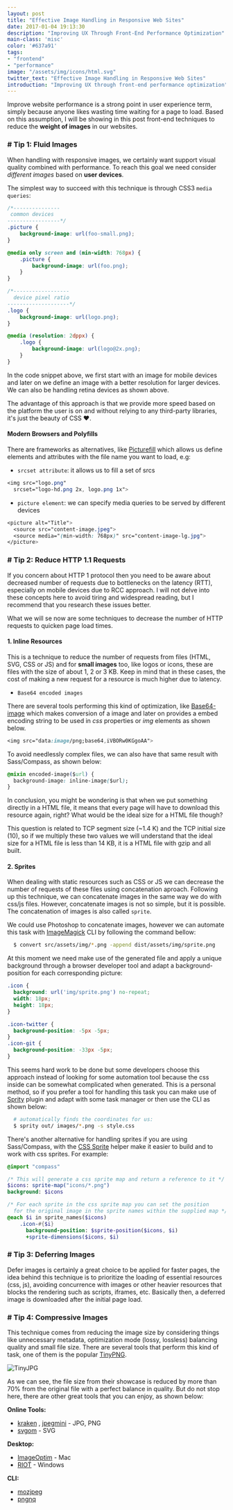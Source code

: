 ```yaml
---
layout: post
title: "Effective Image Handling in Responsive Web Sites"
date: 2017-01-04 19:13:30
description: "Improving UX Through Front-End Performance Optimization"
main-class: 'misc'
color: '#637a91'
tags:
- "frontend"
- "performance"
image: "/assets/img/icons/html.svg"
twitter_text: "Effective Image Handling in Responsive Web Sites"
introduction: "Improving UX through front-end performance optimization"
---
```


Improve website performance is a strong point in user experience term, simply because anyone likes wasting time waiting for a page to load. Based on this assumption, I will be showing in this post front-end techniques to reduce the **weight of images** in our websites.

### # Tip 1: Fluid Images

When handling with responsive images, we certainly want support visual quality combined with performance. To reach this goal we need consider *different images* based on **user devices**.

The simplest way to succeed with this technique is through CSS3 `media queries`:

```css
/*---------------
 common devices
-----------------*/
.picture {
    background-image: url(foo-small.png);
}

@media only screen and (min-width: 768px) {
    .picture {
        background-image: url(foo.png);
    }
}

/*------------------
  device pixel ratio
--------------------*/
.logo {
    background-image: url(logo.png);
}

@media (resolution: 2dppx) {
    .logo {
        background-image: url(logo@2x.png);
    }
}
```

In the code snippet above, we first start with an image for mobile devices and later on we define an image with a better resolution for larger devices. We can also be handling retina devices as shown above.

The advantage of this approach is that we provide more speed based on the platform the user is on and without relying to any third-party libraries, it's just the beauty of CSS ❤.

#### Modern Browsers and Polyfills
There are frameworks as alternatives, like [Picturefill](https://github.com/scottjehl/picturefill) which allows us define elements and attributes with the file name you want to load, e.g:

* `srcset attribute`: it allows us to fill a set of srcs

```css
<img src="logo.png"
  srcset="logo-hd.png 2x, logo.png 1x">
```

* `picture element`: we can specify media queries to be served by different devices

```css
<picture alt="Title">
  <source src="content-image.jpeg">
  <source media="(min-width: 768px)" src="content-image-lg.jpg">
</picture>
```

### # Tip 2: Reduce HTTP 1.1 Requests

If you concern about HTTP 1 protocol then you need to be aware about decreased number of requests due to bottlenecks on the latency (RTT), especially on mobile devices due to RCC approach. I will not delve into these concepts here to avoid tiring and widespread reading, but I recommend that you research these issues better.

What we will se now are some techniques to decrease the number of HTTP requests to quicken page load times.

#### 1. Inline Resources
This is a technique to reduce the number of requests from files (HTML, SVG, CSS or JS) and for **small images** too, like logos or icons, these are files with the size of about 1, 2 or 3 KB. Keep in mind that in these cases, the cost of making a new request for a resource is much higher due to latency.

* `Base64 encoded images`

There are several tools performing this kind of optimization, like [Base64-image](https://www.base64-image.de) which makes conversion of a image and later on provides a embed encoding string to be used in *css* properties or *img* elements as shown below.

```css
<img src="data:image/png;base64,iVBORw0KGgoAA">
```

To avoid needlessly complex files, we can also have that same result with Sass/Compass, as shown below:

```css
@mixin encoded-image($url) {
  background-image: inline-image($url);
}
```

In conclusion, you might be wondering is that when we put something directly in a HTML file, it means that every page will have to download this resource again, right? What would be the ideal size for a HTML file though?

This question is related to TCP segment size (~1.4 K) and the TCP initial size (10), so if we multiply these two values we will understand that the ideal size for a HTML file is less than 14 KB, it is a HTML file with gzip and all built.

#### 2. Sprites
When dealing with static resources such as CSS or JS we can decrease the number of requests of these files using concatenation aproach. Following up this technique, we can concatenate images in the same way we do with css/js files. However, concatenate images is not so simple, but it is possible. The concatenation of images is also called `sprite`.

We could use Photoshop to concatenate images, however we can automate this task with [ImageMagick](http://www.imagemagick.org/) CLI by following the command bellow:

```sh
  $ convert src/assets/img/*.png -append dist/assets/img/sprite.png
```

At this moment we need make use of the generated file and apply a unique background through a browser developer tool and adapt a background-position for each corresponding picture:

```css
.icon {
  background: url('img/sprite.png') no-repeat;
  width: 18px;
  height: 18px;
}

.icon-twitter {
  background-position: -5px -5px;
}
.icon-git {
  background-position: -33px -5px;
}
```
This seems hard work to be done but some developers choose this approach instead of looking for some automation tool because the css inside can be somewhat complicated when generated. This is a personal method, so if you prefer a tool for handling this task you can make use of [Sprity](https://www.npmjs.com/package/sprity) plugin and adapt with some task manager or then use the CLI as shown below:

```sh
  # automatically finds the coordinates for us:
  $ sprity out/ images/*.png -s style.css
```

There's another alternative for handling sprites if you are using Sass/Compass, with the [CSS Sprite](http://compass-style.org/reference/compass/helpers/sprites/) helper make it easier to build and to work with css sprites. For example:

```sass
@import "compass"

/* This will generate a css sprite map and return a reference to it */
$icons: sprite-map("icons/*.png")
background: $icons

/* For each sprite in the css sprite map you can set the position
  for the original image in the sprite names within the supplied map */
@each $i in sprite_names($icons)
    .icon-#{$i}
      background-position: $sprite-position($icons, $i)
      +sprite-dimensions($icons, $i)
```

### # Tip 3: Deferring Images
Defer images is certainly a great choice to be applied for faster pages, the idea behind this technique is to prioritize the loading of essential resources (css, js), avoiding concurrence with images or other heavier resources that blocks the rendering such as scripts, iframes, etc. Basically then, a deferred image is downloaded after the initial page load.


### # Tip 4: Compressive Images

This technique comes from reducing the image size by considering things like unnecessary metadata, optimization mode (lossy, lossless) balancing quality and small file size. There are several tools that perform this kind of task, one of them is the popular [TinyPNG](https://tinypng.com/).

![TinyJPG]({{site.baseurl}}/assets/img/tyny-jpg.png)

 As we can see, the file size from their showcase is reduced by more than 70% from the original file with a perfect balance in quality. But do not stop here, there are other great tools that you can enjoy, as shown below:

**Online Tools:**

* [kraken](https://kraken.io/web-interface) , [jpegmini](http://www.jpegmini.com/) - JPG, PNG
* [svgom](https://jakearchibald.github.io/svgomg/) - SVG

**Desktop:**

* [ImageOptim](https://imageoptim.com/) - Mac
* [RIOT](http://luci.criosweb.ro/riot/) - Windows

**CLI:**

* [mozjpeg](https://github.com/mozilla/mozjpeg)
* [pngnq ](https://sourceforge.net/projects/pngnqs9/)
